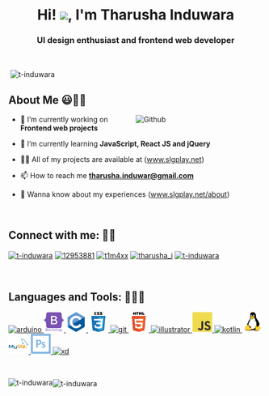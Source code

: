 <h1 align="center">Hi! <img src = "https://github.com/T-Induwara/T-Induwara/blob/main/assets/maneki-cat.json" width = 50px>, I'm Tharusha Induwara</h1>
<h3 align="center">UI design enthusiast and frontend web developer</h3>
<br />
<p>&nbsp;<img align="center" src="https://github-readme-stats.vercel.app/api?username=t-induwara&show_icons=true&theme=dracula&title_color=61b7db&text_color=ffffff&bg_color=616161&hide_border=true&locale=en" alt="t-induwara" /></p>

<h2> About Me 😃🤟🏻</h2>

<img width="50%" align="right" alt="Github" src="https://raw.githubusercontent.com/onimur/.github/master/.resources/git-header.svg" />


- 🔭 I’m currently working on **Frontend web projects**

- 🌱 I’m currently learning **JavaScript, React JS and jQuery**

- 👨‍💻 All of my projects are available at (www.slgplay.net)

- 📫 How to reach me **tharusha.induwar@gmail.com**

- 📄 Wanna know about my experiences (www.slgplay.net/about)
<br />
<h2 align="left">Connect with me: 🤝🏻</h2>
<p align="left">
<a href="https://linkedin.com/in/t-induwara" target="blank"><img align="center" src="https://raw.githubusercontent.com/rahuldkjain/github-profile-readme-generator/master/src/images/icons/Social/linked-in-alt.svg" alt="t-induwara" height="30" width="40" /></a>
<a href="https://stackoverflow.com/users/12953881" target="blank"><img align="center" src="https://raw.githubusercontent.com/rahuldkjain/github-profile-readme-generator/master/src/images/icons/Social/stack-overflow.svg" alt="12953881" height="30" width="40" /></a>
<a href="https://fb.com/t1m4xx" target="blank"><img align="center" src="https://raw.githubusercontent.com/rahuldkjain/github-profile-readme-generator/master/src/images/icons/Social/facebook.svg" alt="t1m4xx" height="30" width="40" /></a>
<a href="https://instagram.com/tharusha_i" target="blank"><img align="center" src="https://raw.githubusercontent.com/rahuldkjain/github-profile-readme-generator/master/src/images/icons/Social/instagram.svg" alt="tharusha_i" height="30" width="40" /></a>
<a href="https://dribbble.com/t-induwara" target="blank"><img align="center" src="https://raw.githubusercontent.com/rahuldkjain/github-profile-readme-generator/master/src/images/icons/Social/dribbble.svg" alt="t-induwara" height="30" width="40" /></a>
</p>
<br />
<h2 align="left">Languages and Tools: 👩🏻‍💻</h2>
<p align="left"> <a href="https://www.arduino.cc/" target="_blank"> <img src="https://cdn.worldvectorlogo.com/logos/arduino-1.svg" alt="arduino" width="40" height="40"/> </a> <a href="https://getbootstrap.com" target="_blank"> <img src="https://raw.githubusercontent.com/devicons/devicon/master/icons/bootstrap/bootstrap-plain-wordmark.svg" alt="bootstrap" width="40" height="40"/> </a> <a href="https://www.cprogramming.com/" target="_blank"> <img src="https://raw.githubusercontent.com/devicons/devicon/master/icons/c/c-original.svg" alt="c" width="40" height="40"/> </a> <a href="https://www.w3schools.com/css/" target="_blank"> <img src="https://raw.githubusercontent.com/devicons/devicon/master/icons/css3/css3-original-wordmark.svg" alt="css3" width="40" height="40"/> </a> <a href="https://git-scm.com/" target="_blank"> <img src="https://www.vectorlogo.zone/logos/git-scm/git-scm-icon.svg" alt="git" width="40" height="40"/> </a> <a href="https://www.w3.org/html/" target="_blank"> <img src="https://raw.githubusercontent.com/devicons/devicon/master/icons/html5/html5-original-wordmark.svg" alt="html5" width="40" height="40"/> </a> <a href="https://www.adobe.com/in/products/illustrator.html" target="_blank"> <img src="https://www.vectorlogo.zone/logos/adobe_illustrator/adobe_illustrator-icon.svg" alt="illustrator" width="40" height="40"/> </a> <a href="https://developer.mozilla.org/en-US/docs/Web/JavaScript" target="_blank"> <img src="https://raw.githubusercontent.com/devicons/devicon/master/icons/javascript/javascript-original.svg" alt="javascript" width="40" height="40"/> </a> <a href="https://kotlinlang.org" target="_blank"> <img src="https://www.vectorlogo.zone/logos/kotlinlang/kotlinlang-icon.svg" alt="kotlin" width="40" height="40"/> </a> <a href="https://www.linux.org/" target="_blank"> <img src="https://raw.githubusercontent.com/devicons/devicon/master/icons/linux/linux-original.svg" alt="linux" width="40" height="40"/> </a> <a href="https://www.mysql.com/" target="_blank"> <img src="https://raw.githubusercontent.com/devicons/devicon/master/icons/mysql/mysql-original-wordmark.svg" alt="mysql" width="40" height="40"/> </a> <a href="https://www.photoshop.com/en" target="_blank"> <img src="https://raw.githubusercontent.com/devicons/devicon/master/icons/photoshop/photoshop-line.svg" alt="photoshop" width="40" height="40"/> </a> <a href="https://www.adobe.com/products/xd.html" target="_blank"> <img src="https://cdn.worldvectorlogo.com/logos/adobe-xd.svg" alt="xd" width="40" height="40"/> </a> </p>
<br />
<p><img align="left" src="https://github-readme-stats.vercel.app/api/top-langs?username=t-induwara&show_icons=true&theme=dracula&title_color=61b7db&text_color=ffffff&bg_color=616161&hide_border=true&locale=en&layout=compact" alt="t-induwara" /></p>


<p><img align="center" src="https://github-readme-streak-stats.herokuapp.com/?user=t-induwara&theme=dark" alt="t-induwara" /></p>
